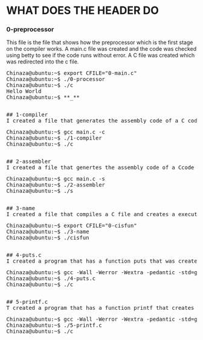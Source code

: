 # WHAT DOES THE HEADER DO

### 0-preprocessor

This file is the file that shows how the preprocessor which is the first stage on the compiler works. A main.c file was created and the code was checked using betty to see if the code runs without error. A C file was created which was redirected into the c file.
<pre>
Chinaza@ubuntu:~$ export CFILE="0-main.c"
Chinaza@ubuntu:~$ ./0-processor
Chinaza@ubuntu:~$ ./c
Hello World
Chinaza@ubuntu:~$ **_**
<pre>

## 1-compiler
I created a file that generates the assembly code of a C code but with an extension of .c
<pre>
Chinaza@ubuntu:~$ gcc main.c -c
Chinaza@ubuntu:~$ ./1-compiler
Chinaza@ubuntu:~$ ./c
<pre>

## 2-assembler
I created a file that genertes the assembly code of a Ccode but with an extension of .s
<pre>
Chinaza@ubuntu:~$ gcc main.c -s
Chinaza@ubuntu:~$ ./2-assembler
Chinaza@ubuntu:~$ ./s
<pre>

## 3-name
I created a file that compiles a C file and creates a executable file named cisfun
<pre>
Chinaza@ubuntu:~$ export CFILE="0-cisfun"
Chinaza@ubuntu:~$ ./3-name
Chinaza@ubuntu:~$ ./cisfun
<pre>

## 4-puts.c
I created a program that has a function puts that was creates a programm and conpiles the program
<pre>
Chinaza@ubuntu:~$ gcc -Wall -Werror -Wextra -pedantic -std=gnu89 4-puts.c && ./a.out
Chinaza@ubuntu:~$ ./4-puts.c
Chinaza@ubuntu:~$ ./c
<pre>

## 5-printf.c
T created a program that has a function printf that creates a program and compiles it with the -Wall gcc option
<pre>
Chinaza@ubuntu:~$ gcc -Wall -Werror -Wextra -pedantic -std=gnu89 5-print.c && ./a.out
Chinaza@ubuntu:~$ ./5-printf.c
Chinaza@ubuntu:~$ ./c
<pre>
